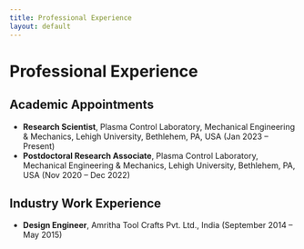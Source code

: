 ```yaml
---
title: Professional Experience
layout: default
---
```


# Professional Experience

## Academic Appointments

- **Research Scientist**, Plasma Control Laboratory, Mechanical Engineering & Mechanics, Lehigh University, Bethlehem, PA, USA (Jan 2023 – Present)  
- **Postdoctoral Research Associate**, Plasma Control Laboratory, Mechanical Engineering & Mechanics, Lehigh University, Bethlehem, PA, USA (Nov 2020 – Dec 2022)  

## Industry Work Experience

- **Design Engineer**, Amritha Tool Crafts Pvt. Ltd., India (September 2014 – May 2015)  
